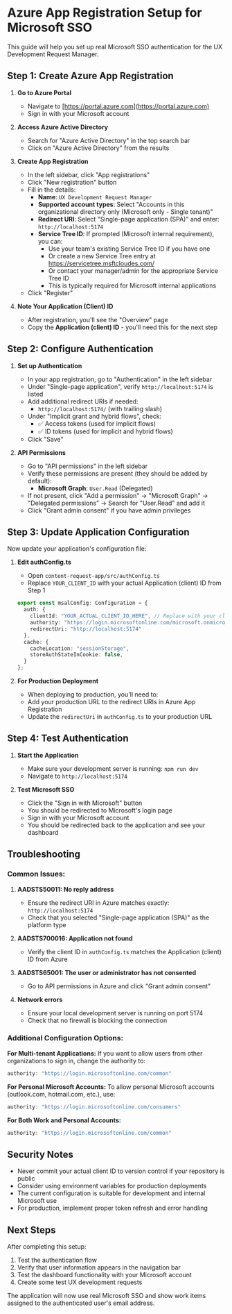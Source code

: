 # Azure App Registration Setup for Microsoft SSO

This guide will help you set up real Microsoft SSO authentication for the UX Development Request Manager.

## Step 1: Create Azure App Registration

1. **Go to Azure Portal**
   - Navigate to [https://portal.azure.com](https://portal.azure.com)
   - Sign in with your Microsoft account

2. **Access Azure Active Directory**
   - Search for "Azure Active Directory" in the top search bar
   - Click on "Azure Active Directory" from the results

3. **Create App Registration**
   - In the left sidebar, click "App registrations"
   - Click "New registration" button
   - Fill in the details:
     - **Name**: `UX Development Request Manager`
     - **Supported account types**: Select "Accounts in this organizational directory only (Microsoft only - Single tenant)"
     - **Redirect URI**: Select "Single-page application (SPA)" and enter: `http://localhost:5174`
     - **Service Tree ID**: If prompted (Microsoft internal requirement), you can:
       - Use your team's existing Service Tree ID if you have one
       - Or create a new Service Tree entry at https://servicetree.msftcloudes.com/
       - Or contact your manager/admin for the appropriate Service Tree ID
       - This is typically required for Microsoft internal applications
   - Click "Register"

4. **Note Your Application (Client) ID**
   - After registration, you'll see the "Overview" page
   - Copy the **Application (client) ID** - you'll need this for the next step

## Step 2: Configure Authentication

1. **Set up Authentication**
   - In your app registration, go to "Authentication" in the left sidebar
   - Under "Single-page application", verify `http://localhost:5174` is listed
   - Add additional redirect URIs if needed:
     - `http://localhost:5174/` (with trailing slash)
   - Under "Implicit grant and hybrid flows", check:
     - ✅ Access tokens (used for implicit flows)
     - ✅ ID tokens (used for implicit and hybrid flows)
   - Click "Save"

2. **API Permissions**
   - Go to "API permissions" in the left sidebar
   - Verify these permissions are present (they should be added by default):
     - **Microsoft Graph**: `User.Read` (Delegated)
   - If not present, click "Add a permission" → "Microsoft Graph" → "Delegated permissions" → Search for "User.Read" and add it
   - Click "Grant admin consent" if you have admin privileges

## Step 3: Update Application Configuration

Now update your application's configuration file:

1. **Edit authConfig.ts**
   - Open `content-request-app/src/authConfig.ts`
   - Replace `YOUR_CLIENT_ID` with your actual Application (client) ID from Step 1
   
   ```typescript
   export const msalConfig: Configuration = {
     auth: {
       clientId: "YOUR_ACTUAL_CLIENT_ID_HERE", // Replace with your client ID
       authority: "https://login.microsoftonline.com/microsoft.onmicrosoft.com",
       redirectUri: "http://localhost:5174"
     },
     cache: {
       cacheLocation: "sessionStorage",
       storeAuthStateInCookie: false,
     }
   };
   ```

2. **For Production Deployment**
   - When deploying to production, you'll need to:
   - Add your production URL to the redirect URIs in Azure App Registration
   - Update the `redirectUri` in `authConfig.ts` to your production URL

## Step 4: Test Authentication

1. **Start the Application**
   - Make sure your development server is running: `npm run dev`
   - Navigate to `http://localhost:5174`

2. **Test Microsoft SSO**
   - Click the "Sign in with Microsoft" button
   - You should be redirected to Microsoft's login page
   - Sign in with your Microsoft account
   - You should be redirected back to the application and see your dashboard

## Troubleshooting

### Common Issues:

1. **AADSTS50011: No reply address**
   - Ensure the redirect URI in Azure matches exactly: `http://localhost:5174`
   - Check that you selected "Single-page application (SPA)" as the platform type

2. **AADSTS700016: Application not found**
   - Verify the client ID in `authConfig.ts` matches the Application (client) ID from Azure

3. **AADSTS65001: The user or administrator has not consented**
   - Go to API permissions in Azure and click "Grant admin consent"

4. **Network errors**
   - Ensure your local development server is running on port 5174
   - Check that no firewall is blocking the connection

### Additional Configuration Options:

**For Multi-tenant Applications:**
If you want to allow users from other organizations to sign in, change the authority to:
```typescript
authority: "https://login.microsoftonline.com/common"
```

**For Personal Microsoft Accounts:**
To allow personal Microsoft accounts (outlook.com, hotmail.com, etc.), use:
```typescript
authority: "https://login.microsoftonline.com/consumers"
```

**For Both Work and Personal Accounts:**
```typescript
authority: "https://login.microsoftonline.com/common"
```

## Security Notes

- Never commit your actual client ID to version control if your repository is public
- Consider using environment variables for production deployments
- The current configuration is suitable for development and internal Microsoft use
- For production, implement proper token refresh and error handling

## Next Steps

After completing this setup:
1. Test the authentication flow
2. Verify that user information appears in the navigation bar
3. Test the dashboard functionality with your Microsoft account
4. Create some test UX development requests

The application will now use real Microsoft SSO and show work items assigned to the authenticated user's email address.
